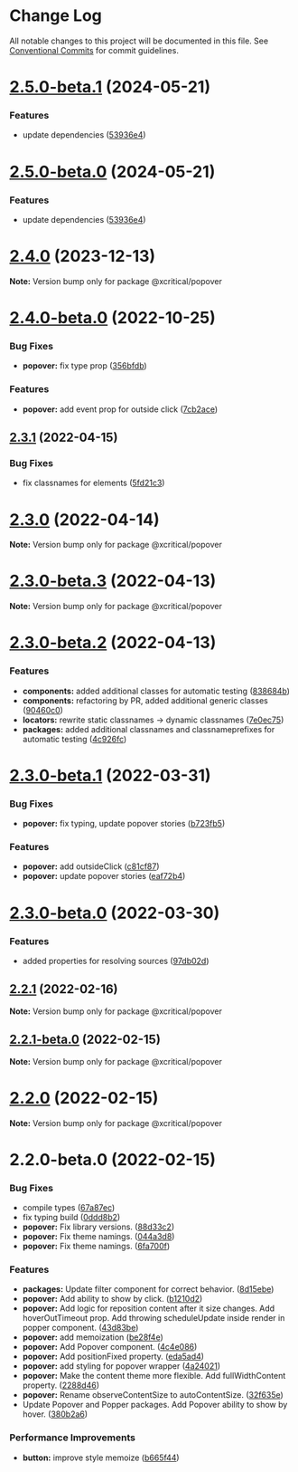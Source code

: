# Change Log

All notable changes to this project will be documented in this file.
See [Conventional Commits](https://conventionalcommits.org) for commit guidelines.

# [2.5.0-beta.1](https://github.com/xcritical-software/xc-front-kit/compare/@xcritical/popover@2.4.0-beta.0...@xcritical/popover@2.5.0-beta.1) (2024-05-21)

### Features

- update dependencies ([53936e4](https://github.com/xcritical-software/xc-front-kit/commit/53936e4a6e0d31fd977829525117525cb977a970))

# [2.5.0-beta.0](https://github.com/xcritical-software/xc-front-kit/compare/@xcritical/popover@2.4.0-beta.0...@xcritical/popover@2.5.0-beta.0) (2024-05-21)

### Features

- update dependencies ([53936e4](https://github.com/xcritical-software/xc-front-kit/commit/53936e4a6e0d31fd977829525117525cb977a970))

# [2.4.0](https://github.com/xcritical-software/xc-front-kit/compare/@xcritical/popover@2.4.0-beta.0...@xcritical/popover@2.4.0) (2023-12-13)

**Note:** Version bump only for package @xcritical/popover

# [2.4.0-beta.0](https://github.com/xcritical-software/xc-front-kit/compare/@xcritical/popover@2.3.1...@xcritical/popover@2.4.0-beta.0) (2022-10-25)

### Bug Fixes

- **popover:** fix type prop ([356bfdb](https://github.com/xcritical-software/xc-front-kit/commit/356bfdb064b8968a8ba0d273ae77e8dd1bfdf683))

### Features

- **popover:** add event prop for outside click ([7cb2ace](https://github.com/xcritical-software/xc-front-kit/commit/7cb2aceee2e8202a5580dc1ac088462a98f0f624))

## [2.3.1](https://github.com/xcritical-software/xc-front-kit/compare/@xcritical/popover@2.3.0...@xcritical/popover@2.3.1) (2022-04-15)

### Bug Fixes

- fix classnames for elements ([5fd21c3](https://github.com/xcritical-software/xc-front-kit/commit/5fd21c30523ba96ebddbe040285e8842d68595fc))

# [2.3.0](https://github.com/xcritical-software/xc-front-kit/compare/@xcritical/popover@2.3.0-beta.3...@xcritical/popover@2.3.0) (2022-04-14)

**Note:** Version bump only for package @xcritical/popover

# [2.3.0-beta.3](https://github.com/xcritical-software/xc-front-kit/compare/@xcritical/popover@2.3.0-beta.2...@xcritical/popover@2.3.0-beta.3) (2022-04-13)

**Note:** Version bump only for package @xcritical/popover

# [2.3.0-beta.2](https://github.com/xcritical-software/xc-front-kit/compare/@xcritical/popover@2.3.0-beta.1...@xcritical/popover@2.3.0-beta.2) (2022-04-13)

### Features

- **components:** added additional classes for automatic testing ([838684b](https://github.com/xcritical-software/xc-front-kit/commit/838684b1e96cd2a9a40620e7a67cb49b78c594b1))
- **components:** refactoring by PR, added additional generic classes ([90460c0](https://github.com/xcritical-software/xc-front-kit/commit/90460c0a573d606cd0956e526c81b068842c0685))
- **locators:** rewrite static classnames -> dynamic classnames ([7e0ec75](https://github.com/xcritical-software/xc-front-kit/commit/7e0ec758bd230623a8001ffac9613321bf4fa240))
- **packages:** added additional classnames and classnameprefixes for automatic testing ([4c926fc](https://github.com/xcritical-software/xc-front-kit/commit/4c926fc7439650c7f0a71bcda6c06a4810e41276))

# [2.3.0-beta.1](https://github.com/xcritical-software/xc-front-kit/compare/@xcritical/popover@2.3.0-beta.0...@xcritical/popover@2.3.0-beta.1) (2022-03-31)

### Bug Fixes

- **popover:** fix typing, update popover stories ([b723fb5](https://github.com/xcritical-software/xc-front-kit/commit/b723fb507fe8118a8e4453773bdf812df72cbcb9))

### Features

- **popover:** add outsideClick ([c81cf87](https://github.com/xcritical-software/xc-front-kit/commit/c81cf8744195b4d60bf45246c503d322daa8d65b))
- **popover:** update popover stories ([eaf72b4](https://github.com/xcritical-software/xc-front-kit/commit/eaf72b47402ede3ea4b31766c2bc1500ef5a6be4))

# [2.3.0-beta.0](https://github.com/xcritical-software/xc-front-kit/compare/@xcritical/popover@2.2.1...@xcritical/popover@2.3.0-beta.0) (2022-03-30)

### Features

- added properties for resolving sources ([97db02d](https://github.com/xcritical-software/xc-front-kit/commit/97db02d3db87f45c151befbdb3d6e43f44d66997))

## [2.2.1](https://github.com/xcritical-software/xc-front-kit/compare/@xcritical/popover@2.2.1-beta.0...@xcritical/popover@2.2.1) (2022-02-16)

**Note:** Version bump only for package @xcritical/popover

## [2.2.1-beta.0](https://github.com/xcritical-software/xc-front-kit/compare/@xcritical/popover@2.2.0...@xcritical/popover@2.2.1-beta.0) (2022-02-15)

**Note:** Version bump only for package @xcritical/popover

# [2.2.0](https://github.com/xcritical-software/xc-front-kit/compare/@xcritical/popover@2.2.0-beta.0...@xcritical/popover@2.2.0) (2022-02-15)

**Note:** Version bump only for package @xcritical/popover

# 2.2.0-beta.0 (2022-02-15)

### Bug Fixes

- compile types ([67a87ec](https://github.com/xcritical-software/xc-front-kit/commit/67a87ecdec159e9f613a0836ee4189c508ef7f7e))
- fix typing build ([0ddd8b2](https://github.com/xcritical-software/xc-front-kit/commit/0ddd8b21b5e0057619fe1fb9be9fb5d79fd1c2ac))
- **popover:** Fix library versions. ([88d33c2](https://github.com/xcritical-software/xc-front-kit/commit/88d33c247e1fa56c751c9be300dab89233eb9726))
- **popover:** Fix theme namings. ([044a3d8](https://github.com/xcritical-software/xc-front-kit/commit/044a3d8e1417e632b6d2bc4baa59f0c7f54a8bba))
- **popover:** Fix theme namings. ([6fa700f](https://github.com/xcritical-software/xc-front-kit/commit/6fa700ff1be5464084bd628cb3a2d83ac2dddbd0))

### Features

- **packages:** Update filter component for correct behavior. ([8d15ebe](https://github.com/xcritical-software/xc-front-kit/commit/8d15ebe769b0f610a986eeba6e8bf91a237d0ea5))
- **popover:** Add ability to show by click. ([b1210d2](https://github.com/xcritical-software/xc-front-kit/commit/b1210d2e3bf0bb7f6ee0072891cfa46f575e95f2))
- **popover:** Add logic for reposition content after it size changes. Add hoverOutTimeout prop. Add throwing scheduleUpdate inside render in popper component. ([43d83be](https://github.com/xcritical-software/xc-front-kit/commit/43d83be60f9c7685f693dc2a326190aa34bc1b1a))
- **popover:** add memoization ([be28f4e](https://github.com/xcritical-software/xc-front-kit/commit/be28f4edc7ba20a57c6b2a3cc042a52dbcfd1f87))
- **popover:** Add Popover component. ([4c4e086](https://github.com/xcritical-software/xc-front-kit/commit/4c4e0864843b3b28994ac25a891cedd50ee3e250))
- **popover:** Add positionFixed property. ([eda5ad4](https://github.com/xcritical-software/xc-front-kit/commit/eda5ad4132745dadb1ead9a9fdc9838a9805d06f))
- **popover:** add styling for popover wrapper ([4a24021](https://github.com/xcritical-software/xc-front-kit/commit/4a240219e8805c254d3ffe2438bf1326b872f6da))
- **popover:** Make the content theme more flexible. Add fullWidthContent property. ([2288d46](https://github.com/xcritical-software/xc-front-kit/commit/2288d46aab36cd5780b3a7a581ebfe427267f46b))
- **popover:** Rename observeContentSize to autoContentSize. ([32f635e](https://github.com/xcritical-software/xc-front-kit/commit/32f635e39321f4099d8b4ba59eab150cb808fe11))
- Update Popover and Popper packages. Add Popover ability to show by hover. ([380b2a6](https://github.com/xcritical-software/xc-front-kit/commit/380b2a68cf51a9ae6b60021bcd3ba92c67a55bc1))

### Performance Improvements

- **button:** improve style memoize ([b665f44](https://github.com/xcritical-software/xc-front-kit/commit/b665f447082a1a8f4ff2b8ba1f197028e96e51ce))
